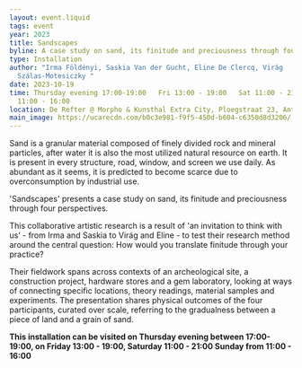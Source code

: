 ```yaml
---
layout: event.liquid
tags: event
year: 2023
title: Sandscapes
byline: A case study on sand, its finitude and preciousness through four perspectives.
type: Installation
author: "Irma Földényi, Saskia Van der Gucht, Eline De Clercq, Virág
  Szálas-Motesiczky "
date: 2023-10-19
time: Thursday evening 17:00-19:00   Fri 13:00 - 19:00   Sat 11:00 - 21:00   Sun
  11:00 - 16:00
location: De Refter @ Morpho & Kunsthal Extra City, Ploegstraat 23, Antwerpen
main_image: https://ucarecdn.com/b0c3e981-f9f5-450d-b604-c6350d8d3206/
---
```

Sand is a granular material composed of finely divided rock and mineral particles, after water it is also the most utilized natural resource on earth. It is present in every structure, road, window, and screen we use daily. As abundant as it seems, it is predicted to become scarce due to overconsumption by industrial use.

'Sandscapes' presents a case study on sand, its finitude and preciousness through four perspectives.

This collaborative artistic research is a result of 'an invitation to think with us’ - from Irma and Saskia to Virág and Eline - to test their research method around the central question: How would you translate finitude through your practice?

Their fieldwork spans across contexts of an archeological site, a construction project, hardware stores and a gem laboratory, looking at ways of connecting specific locations, theory readings, material samples and experiments. The presentation shares physical outcomes of the four participants, curated over scale, referring to the gradualness between a piece of land and a grain of sand.

**This installation can be visited on Thursday evening between 17:00-19:00, on Friday 13:00 - 19:00, Saturday 11:00 - 21:00 Sunday from 11:00 - 16:00**